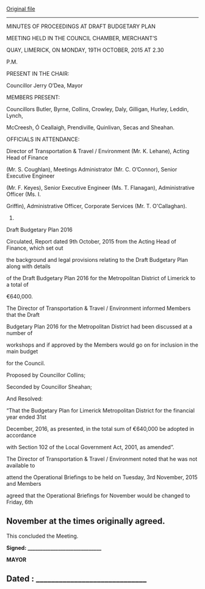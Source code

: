 [Original file](https://www.limerick.ie/sites/default/files/media/documents/2017-06/Minutes%20-%20Draft%20Budgetary%20Plan%20Meeting%20-%20Metropolitan%20District%20of%20Limerick%20-%2019th%20October%202015.pdf)

---
MINUTES OF PROCEEDINGS AT DRAFT BUDGETARY PLAN

MEETING HELD IN THE COUNCIL CHAMBER, MERCHANT’S

QUAY, LIMERICK, ON MONDAY, 19TH OCTOBER, 2015 AT 2.30

P.M.

PRESENT IN THE CHAIR:

Councillor Jerry O’Dea, Mayor

MEMBERS PRESENT:

Councillors Butler, Byrne, Collins, Crowley, Daly, Gilligan, Hurley, Leddin, Lynch,

McCreesh, Ó Ceallaigh, Prendiville, Quinlivan, Secas and Sheahan.

OFFICIALS IN ATTENDANCE:

Director of Transportation & Travel / Environment (Mr. K. Lehane), Acting Head of Finance

(Mr. S. Coughlan), Meetings Administrator (Mr. C. O’Connor), Senior Executive Engineer

(Mr. F. Keyes), Senior Executive Engineer (Ms. T. Flanagan), Administrative Officer (Ms. I.

Griffin), Administrative Officer, Corporate Services (Mr. T. O'Callaghan).

1.

Draft Budgetary Plan 2016

Circulated, Report dated 9th October, 2015 from the Acting Head of Finance, which set out

the background and legal provisions relating to the Draft Budgetary Plan along with details

of the Draft Budgetary Plan 2016 for the Metropolitan District of Limerick to a total of

€640,000.

The Director of Transportation & Travel / Environment informed Members that the Draft

Budgetary Plan 2016 for the Metropolitan District had been discussed at a number of

workshops and if approved by the Members would go on for inclusion in the main budget

for the Council.

Proposed by Councillor Collins;

Seconded by Councillor Sheahan;

And Resolved:

“That the Budgetary Plan for Limerick Metropolitan District for the financial year ended 31st

December, 2016, as presented, in the total sum of €640,000 be adopted in accordance

with Section 102 of the Local Government Act, 2001, as amended”.

The Director of Transportation & Travel / Environment noted that he was not available to

attend the Operational Briefings to be held on Tuesday, 3rd November, 2015 and Members

agreed that the Operational Briefings for November would be changed to Friday, 6th

November at the times originally agreed.
---
This concluded the Meeting.

**Signed: \_\_\_\_\_\_\_\_\_\_\_\_\_\_\_\_\_\_\_\_\_\_\_\_\_\_\_\_\_**

**MAYOR**

**Dated : \_\_\_\_\_\_\_\_\_\_\_\_\_\_\_\_\_\_\_\_\_\_\_\_\_\_\_\_\_**
---

